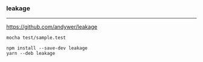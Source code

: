 ### leakage
---
https://github.com/andywer/leakage

```
mocha test/sample.test

npm install --save-dev leakage
yarn --deb leakage
```

```
```

```
```


